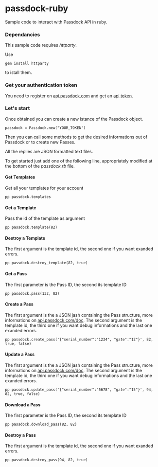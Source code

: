 passdock-ruby
=============

Sample code to interact with Passdock API in ruby.

### Dependancies

This sample code requires *httparty*.

Use 
    
    gem install httparty

to istall them.

### Get your authentication token

You need to register on [api.passdock.com](https://api.passdock.com) and get an [api token](https://api.passdock.com/settings).

### Let's start

Once obtained you can create a new istance of the Passdock object.

    passdock = Passdock.new("YOUR_TOKEN")

Then you can call some methods to get the desired informations out of Passdock or to create new Passes.

All the replies are JSON formatted text files.

To get started just add one of the following line, appropriately modified at the bottom of the *passdock.rb* file.

#### Get Templates

Get all your templates for your account

    pp passdock.templates
    
#### Get a Template

Pass the id of the template as argument

    pp passdock.template(82)

#### Destroy a Template 

The first argument is the template id, the second one if you want exanded errors.

    pp passdock.destroy_template(82, true)

#### Get a Pass

The first parameter is the Pass ID, the second its template ID

    pp passdock.pass(132, 82)

#### Create a Pass

The first argument is the a JSON jash containing the Pass structure, more informations on [api.passdock.com/doc](https://api.passdock.com/doc).
The second argument is the template id, the third one if you want debug informations and the last one exanded errors.

    pp passdock.create_pass('{"serial_number":"1234", "gate":"12"}', 82, true, false)

#### Update a Pass

The first argument is the a JSON jash containing the Pass structure, more informations on [api.passdock.com/doc](https://api.passdock.com/doc).
The second argument is the template id, the third one if you want debug informations and the last one exanded errors.

    pp passdock.update_pass('{"serial_number":"5678", "gate":"15"}', 94, 82, true, false)

#### Download a Pass

The first parameter is the Pass ID, the second its template ID

    pp passdock.download_pass(82, 82)
    
#### Destroy a Pass 

The first argument is the template id, the second one if you want exanded errors.

    pp passdock.destroy_pass(94, 82, true)